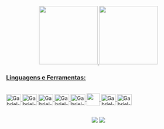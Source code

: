 <div align="center">
  <a href="https://github.com/gabrielcnt">
  <img height="160em" src="https://github-readme-stats.vercel.app/api?username=gabrielcnt&show_icons=true&theme=vision-friendly-dark&include_all_commits=true&count_private=true"/>
  <img height="160em" src="https://github-readme-stats.vercel.app/api/top-langs/?username=gabrielcnt&layout=compact&langs_count=7&theme=vision-friendly-dark"/>
</div>
  
### Linguagens e Ferramentas:

<div style="display: inline_block"><br>
  <img align="center" alt="Gabriel-HTML" height="30" width="40" src="https://cdn.jsdelivr.net/gh/devicons/devicon/icons/html5/html5-original.svg">
  <img align="center" alt="Gabriel-CSS" height="30" width="40" src="https://cdn.jsdelivr.net/gh/devicons/devicon/icons/css3/css3-original.svg">
  <img align="center" alt="Gabriel-JS" height="30" width="40" src="https://cdn.jsdelivr.net/gh/devicons/devicon/icons/javascript/javascript-original.svg">
  <img align="center" alt="Gabriel-VSCode" height="30" width="40" src="https://cdn.jsdelivr.net/gh/devicons/devicon/icons/visualstudio/visualstudio-plain.svg">
  <img align="center" alt="Gabriel-Git" height="30" width="40" src="https://cdn.jsdelivr.net/gh/devicons/devicon/icons/git/git-original.svg">
  <img align="center" alt="Gabriel-GitHub" height="35" width="35" src="https://user-images.githubusercontent.com/104032202/185528210-64bc3515-1ccd-4b07-8da6-15ab74e93c61.png" style="color: #fff;">
  <img align="center" alt="Gabriel-FLASK" height="30" width="40"  src="https://cdn.jsdelivr.net/gh/devicons/devicon@latest/icons/flask/flask-original-wordmark.svg">
  <img align="center" alt="Gabriel-PYTHON" height="30" width="40"  src="https://cdn.jsdelivr.net/gh/devicons/devicon@latest/icons/python/python-original-wordmark.svg">
          
  
</div>
  
##

<div align="center"> 
 <a href="mailto:gabrielcnt96@gmail.com"_blank"><img src="https://img.shields.io/badge/Gmail-D14836?style=for-the-badge&logo=gmail&logoColor=white"></a>
  <a href="https://www.linkedin.com/in/gabriel-vieira-4bbb01362/" target="_blank"><img src="https://img.shields.io/badge/LinkedIn-0A66C2.svg?style=for-the-badge&logo=LinkedIn&logoColor=white"></a>
 
</div>
